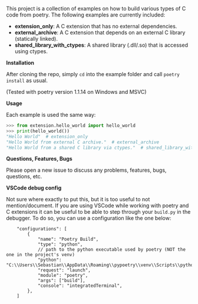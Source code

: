 This project is a collection of examples on how to build various types of C code
from poetry. The following examples are currently included:

- **extension_only**: A C extension that has no external dependencies.
- **external_archive**: A C extension that depends on an external C library
  (statically linked).
- **shared_library_with_ctypes**: A shared library (.dll/.so) that is accessed
  using ctypes.

**Installation**

After cloning the repo, simply `cd` into the example folder and call 
`poetry install` as usual. 

(Tested with poetry version 1.1.14 on Windows and MSVC)

**Usage**

Each example is used the same way:

```python
>>> from extension.hello_world import hello_world
>>> print(hello_world())
"Hello World"  # extension_only
"Hello World from external C archive."  # external_archive
"Hello World from a shared C library via ctypes."  # shared_library_with_ctypes , decoded by wrapper method
```

**Questions, Features, Bugs**

Please open a new issue to discuss any problems, features, bugs, questions, etc.


**VSCode debug config**

Not sure where exactly to put this, but it is too useful to not mention/document. 
If you are using VSCode while working with poetry and C extensions it can be 
useful to be able to step through your `build.py` in the debugger. To do so, you
can use a configuration like the one below:

```
    "configurations": [
        {
            "name": "Poetry Build",
            "type": "python",
            // path to the python executable used by poetry (NOT the one in the project's venv)
            "python": "C:\\Users\\Sebastian\\AppData\\Roaming\\pypoetry\\venv\\Scripts\\python.exe",
            "request": "launch",
            "module": "poetry",
            "args": ["build"],
            "console": "integratedTerminal",
        },
    ]
```
